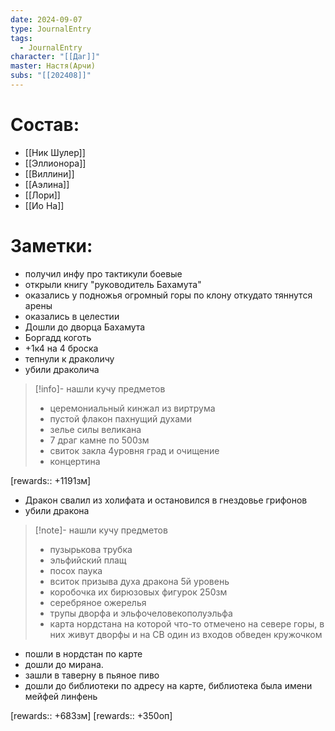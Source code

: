 ```yaml
---
date: 2024-09-07
type: JournalEntry
tags:
  - JournalEntry
character: "[[Даг]]"
master: Настя(Арчи)
subs: "[[202408]]"
---
```

# Состав:
- [[Ник Шулер]]
- [[Эллионора]]
- [[Виллини]]
- [[Аэлина]]
- [[Лори]]
- [[Ио На]]

# Заметки:
- получил инфу про тактикули боевые
- открыли книгу "руководитель Бахамута"
- оказались у подножья огромный горы по  клону откудато тяннутся арены
- оказались в целестии
- Дошли до дворца Бахамута
- Боргадд коготь
- +1к4 на 4 броска
- тепнули к драколичу
- убили драколича
>[!info]- нашли кучу предметов
> - церемониальный кинжал из виртрума
> - пустой флакон пахнущий духами
> - зелье силы великана
> - 7 драг камне по 500зм
> - свиток закла 4уровня град и очищение
> - концертина

[rewards:: +1191зм]

- Дракон свалил из холифата и остановился в гнездовье грифонов
- убили дракона
>[!note]- нашли кучу предметов
> - пузырькова трубка 
> - эльфийский плащ
> - посох паука
> - вситок призыва духа дракона 5й уровень
> - коробочка их бирюзовых фигурок 250зм
> - серебряное ожерелья
> - трупы дворфа и эльфочеловекополуэльфа
> - карта нордстана на которой что-то отмечено на севере горы, в них живут дворфы и на СВ один из входов обведен кружочком
- пошли в нордстан по карте
- дошли до мирана.
- зашли в таверну в пьяное пиво
- дошли до библиотеки по адресу на карте, библиотека была имени мейфей линфень

[rewards:: +683зм]
[rewards:: +350оп]
